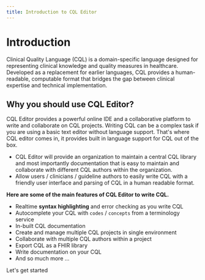 ```yaml
---
title: Introduction to CQL Editor
---
```


# Introduction

Clinical Quality Language (CQL) is a domain-specific language designed for representing clinical knowledge and quality measures in healthcare. Developed as a replacement for earlier languages, CQL provides a human-readable, computable format that bridges the gap between clinical expertise and technical implementation.

## Why you should use CQL Editor?

CQL Editor provides a powerful online IDE and a collaborative platform to write and collaborate on CQL projects.
Writing CQL can be a complex task if you are using a basic text editor without language support. That's where CQL editor comes in, it provides built in language support for CQL out of the box.

- CQL Editor will provide an organization to maintain a central CQL library and most importantly documentation that is easy to maintain and collaborate with different CQL authors within the organization.
- Allow users / clinicians / guideline authors to easily write CQL with a friendly user interface and parsing of CQL in a human readable format.

**Here are some of the main features of CQL Editor to write CQL.**

- Realtime **syntax highlighting** and error checking as you write CQL
- Autocomplete your CQL with `codes` / `concepts` from a terminology service
- In-built CQL documentation
- Create and manage multiple CQL projects in single environment
- Collaborate with multiple CQL authors within a project
- Export CQL as a FHIR library
- Write documentation on your CQL
- And so much more ...

Let's get started
